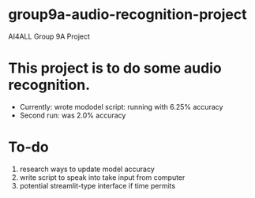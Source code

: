 # group9a-audio-recognition-project
AI4ALL Group 9A Project

# This project is to do some audio recognition. 

<ul>
<li>Currently: wrote mododel script: running with 6.25% accuracy</li>
<li>Second run: was 2.0% accuracy </ul>
</ul>





# To-do 

<ol> 
  <li>research ways to update model accuracy</li>
  <li>write script to speak into take input from computer</li>
  <li>potential streamlit-type interface if time permits</li>
</ol>
